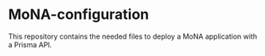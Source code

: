 # MoNA-configuration

This repository contains the needed files to deploy a MoNA application with a Prisma API.
